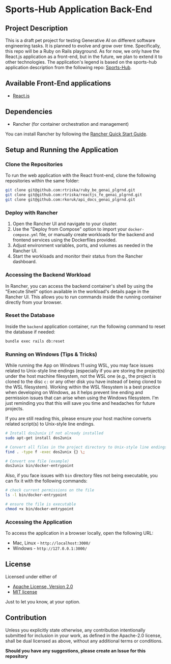 # Sports-Hub Application Back-End

## Project Description

This is a draft pet project for testing Generative AI on different software engineering tasks. It is planned to evolve and grow over time. Specifically, this repo will be a Ruby on Rails playground. As for now, we only have the React.js application as a front-end, but in the future, we plan to extend it to other technologies. The application's legend is based on the sports-hub application description from the following repo: [Sports-Hub](https://github.com/dark-side/sports-hub).

## Available Front-End applications
- [React.js](https://github.com/rtriska/reactjs_fe_genai_plgrnd)

## Dependencies

- Rancher (for container orchestration and management)

You can install Rancher by following the [Rancher Quick Start Guide](https://ranchermanager.docs.rancher.com/pages-for-subheaders/quick-start-guide).

## Setup and Running the Application

### Clone the Repositories

To run the web application with the React front-end, clone the following repositories within the same folder:

```sh
git clone git@github.com:rtriska/ruby_be_genai_plgrnd.git
git clone git@github.com:rtriska/reactjs_fe_genai_plgrnd.git
git clone git@github.com:rkoruk/api_docs_genai_plgrnd.git
```


### Deploy with Rancher

1. Open the Rancher UI and navigate to your cluster.
2. Use the "Deploy from Compose" option to import your `docker-compose.yml` file, or manually create workloads for the backend and frontend services using the Dockerfiles provided.
3. Adjust environment variables, ports, and volumes as needed in the Rancher UI.
4. Start the workloads and monitor their status from the Rancher dashboard.


### Accessing the Backend Workload

In Rancher, you can access the backend container's shell by using the "Execute Shell" option available in the workload's details page in the Rancher UI. This allows you to run commands inside the running container directly from your browser.

### Reset the Database

Inside the `backend` application container, run the following command to reset the database if needed:

```sh
bundle exec rails db:reset
```

### Running on Windows (Tips & Tricks)

While running the App on Windows 11 using WSL, you may face issues related to Unix-style line endings (especially if you are storing the project(s) under the host machine filesystem, not the WSL one (e.g., the project is cloned to the disc `c:` or any other disk you have instead of being cloned to the WSL filesystem). Working within the WSL filesystem is a best practice when developing on Windows, as it helps prevent line ending and permission issues that can arise when using the Windows filesystem. I'm just reminding you that this will save you time and headaches for future projects.

If you are still reading this, please ensure your host machine converts related script(s) to Unix-style line endings.
```sh
# Install dos2unix if not already installed
sudo apt-get install dos2unix

# Convert all files in the project directory to Unix-style line endings
find . -type f -exec dos2unix {} \;

# Convert one file (example)
dos2unix bin/docker-entrypoint
```
Also, if you face issues with `bin` directory files not being executable, you can fix it with the following commands:
```sh
# check current permissions on the file
ls -l bin/docker-entrypoint

# ensure the file is executable
chmod +x bin/docker-entrypoint
```

### Accessing the Application
To access the application in a browser locally, open the following URL:
- Mac, Linux - `http://localhost:3000/`
- Windows - `http://127.0.0.1:3000/`

## License

Licensed under either of

- [Apache License, Version 2.0](http://www.apache.org/licenses/LICENSE-2.0)
- [MIT license](http://opensource.org/licenses/MIT)

Just to let you know, at your option.

## Contribution
Unless you explicitly state otherwise, any contribution intentionally submitted for inclusion in your work, as defined in the Apache-2.0 license, shall be dual licensed as above, without any additional terms or conditions.

**Should you have any suggestions, please create an Issue for this repository**
